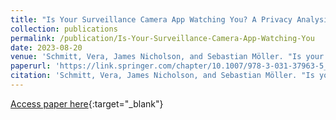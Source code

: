 ```yaml
---
title: "Is Your Surveillance Camera App Watching You? A Privacy Analysis"
collection: publications
permalink: /publication/Is-Your-Surveillance-Camera-App-Watching-You
date: 2023-08-20
venue: 'Schmitt, Vera, James Nicholson, and Sebastian Möller. "Is your surveillance camera app watching you? A privacy analysis." In Science and Information Conference, pp. 1375-1393. Cham: Springer Nature Switzerland, 2023.'
paperurl: 'https://link.springer.com/chapter/10.1007/978-3-031-37963-5_93'
citation: 'Schmitt, Vera, James Nicholson, and Sebastian Möller. "Is your surveillance camera app watching you? A privacy analysis." In Science and Information Conference, pp. 1375-1393. Cham: Springer Nature Switzerland, 2023.'
---
```


[Access paper here](https://link.springer.com/chapter/10.1007/978-3-031-37963-5_93){:target="_blank"}
